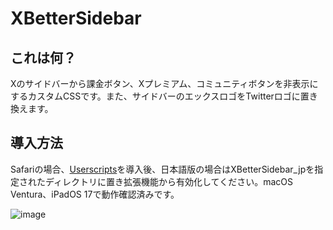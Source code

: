 # XBetterSidebar
## これは何？
Xのサイドバーから課金ボタン、Xプレミアム、コミュニティボタンを非表示にするカスタムCSSです。また、サイドバーのエックスロゴをTwitterロゴに置き換えます。
## 導入方法
Safariの場合、[Userscripts](https://apps.apple.com/jp/app/userscripts/id1463298887)を導入後、日本語版の場合はXBetterSidebar_jpを指定されたディレクトリに置き拡張機能から有効化してください。macOS Ventura、iPadOS 17で動作確認済みです。

![image](https://github.com/hisameroid/XBetterSidebar/assets/148685749/cd792c01-07a7-437d-8c93-bc2f19eaa606)
